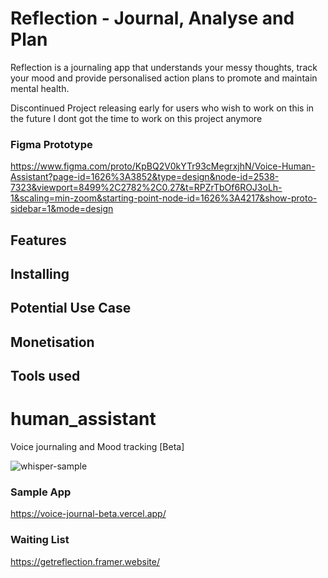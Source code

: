 
# Reflection - Journal, Analyse and Plan
Reflection is a journaling app that understands your messy thoughts, track your mood and provide personalised action plans to promote and maintain mental health.

Discontinued Project releasing early for users who wish to work on this in the future
I dont got the time to work on this project anymore

### Figma Prototype
https://www.figma.com/proto/KpBQ2V0kYTr93cMegrxjhN/Voice-Human-Assistant?page-id=1626%3A3852&type=design&node-id=2538-7323&viewport=8499%2C2782%2C0.27&t=RPZrTbOf6ROJ3oLh-1&scaling=min-zoom&starting-point-node-id=1626%3A4217&show-proto-sidebar=1&mode=design


## Features 


## Installing 

## Potential Use Case 


## Monetisation 


## Tools used
# human_assistant
Voice journaling and Mood tracking [Beta]

![whisper-sample](https://github.com/philipdaquin/human_assistant/assets/85416532/66722145-11f2-4fa2-ba32-c58d477ad860)

### Sample App 
https://voice-journal-beta.vercel.app/

### Waiting List 
https://getreflection.framer.website/
